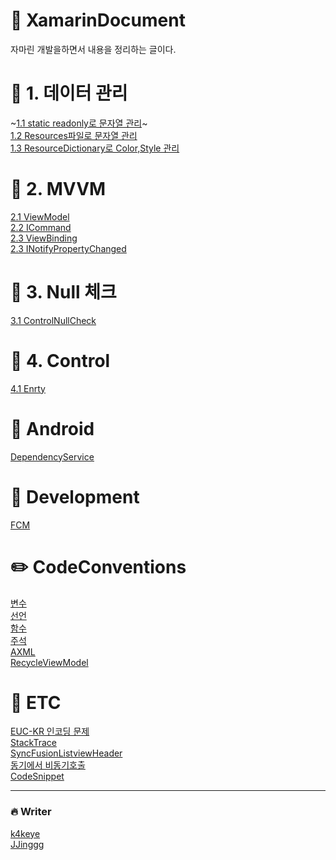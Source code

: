 #  :pencil: XamarinDocument
자마린 개발을하면서 내용을 정리하는 글이다.


# :book: 1. 데이터 관리 
~[1.1 static readonly로 문자열 관리](https://github.com/k4keye/XamarinDocument/blob/main/1/ReadonlyString.md)~</br>
[1.2 Resources파일로 문자열 관리](https://github.com/k4keye/XamarinDocument/blob/main/1/Resources.md) </br>
[1.3 ResourceDictionary로 Color,Style 관리](https://github.com/k4keye/XamarinDocument/blob/main/1/ResourceDictionary.md) </br>
# :couple: 2. MVVM
[2.1 ViewModel](https://github.com/k4keye/XamarinDocument/blob/main/2/VIewModel.md) </br>
[2.2 ICommand](https://github.com/k4keye/XamarinDocument/blob/main/2/ICommand.md) </br>
[2.3 ViewBinding](https://github.com/k4keye/XamarinDocument/blob/main/2/VIewBinding.md) </br>
[2.3 INotifyPropertyChanged](https://github.com/k4keye/XamarinDocument/blob/main/2/INotifyPropertyChanged.md) </br>

#  :anger: 3. Null 체크
[3.1 ControlNullCheck](https://github.com/k4keye/XamarinDocument/blob/main/3/ControlNullCheck.md)  </br>

# :mag_right: 4. Control
[4.1 Enrty](https://github.com/k4keye/XamarinDocument/blob/main/4/Entry.md)  </br>

# :rocket: Android
[DependencyService](https://github.com/k4keye/XamarinDocument/blob/main/android/DependencyService.md)  </br>

# :space_invader: Development
[FCM](https://github.com/k4keye/XamarinDocument/blob/main/development/FCM.md)  </br>


# :pencil2: CodeConventions
[변수](https://github.com/k4keye/XamarinDocument/blob/main/codeConventions/%EB%B3%80%EC%88%98.md) </br>
[선언](https://github.com/k4keye/XamarinDocument/blob/main/codeConventions/%EC%84%A0%EC%96%B8.md) </br>
[함수](https://github.com/k4keye/XamarinDocument/blob/main/codeConventions/%ED%95%A8%EC%88%98.md) </br>
[주석](https://github.com/k4keye/XamarinDocument/blob/main/codeConventions/%EC%A3%BC%EC%84%9D.md) </br>
[AXML](https://github.com/k4keye/XamarinDocument/blob/main/codeConventions/XAML.md) </br>
[RecycleViewModel](https://github.com/k4keye/XamarinDocument/blob/main/codeConventions/RecycleViewModel.md)</br>



# :guitar: ETC
[EUC-KR 인코딩 문제](https://github.com/k4keye/XamarinDocument/blob/main/etc/euc-kr.md) <br/>
[StackTrace](https://github.com/k4keye/XamarinDocument/blob/main/etc/StackTrace.md)<br/>
[SyncFusionListviewHeader](https://github.com/k4keye/XamarinDocument/blob/main/etc/SyncFusionListViewHeader.md) <br/>
[동기에서 비동기호출](https://github.com/k4keye/XamarinDocument/blob/main/etc/%EB%8F%99%EA%B8%B0%EC%97%90%EC%84%9C_%EB%B9%84%EB%8F%99%EA%B8%B0%ED%98%B8%EC%B6%9C.md) <br/>
[CodeSnippet](https://github.com/k4keye/XamarinDocument/blob/main/etc/CodeSnippet.md)<br/>

___

### :fire: Writer
[k4keye](https://github.com/k4keye) <br/>
[JJinggg](https://github.com/JJinggg)
